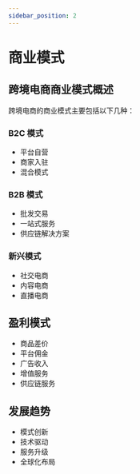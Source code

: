 ```yaml
---
sidebar_position: 2
---
```


# 商业模式

## 跨境电商商业模式概述

跨境电商的商业模式主要包括以下几种：

### B2C 模式

- 平台自营
- 商家入驻
- 混合模式

### B2B 模式

- 批发交易
- 一站式服务
- 供应链解决方案

### 新兴模式

- 社交电商
- 内容电商
- 直播电商

## 盈利模式

- 商品差价
- 平台佣金
- 广告收入
- 增值服务
- 供应链服务

## 发展趋势

- 模式创新
- 技术驱动
- 服务升级
- 全球化布局
